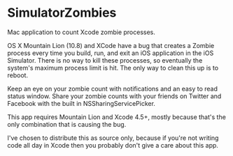 SimulatorZombies
================

Mac application to count Xcode zombie processes.

OS X Mountain Lion (10.8) and XCode have a bug that creates a Zombie process every time you build, run, 
and exit an iOS application in the iOS Simulator. There is no way to kill these processes, so eventually 
the system's maximum process limit is hit. The only way to clean this up is to reboot.

Keep an eye on your zombie count with notifications and an easy to read status window. Share your zombie counts with your friends on Twitter and Facebook with the built in NSSharingServicePicker.

This app requires Mountain Lion and Xcode 4.5+, mostly because that's the only combination that is causing the bug.

I've chosen to distribute this as source only, because if you're not writing code all day in Xcode then you probably don't give a care about this app.
